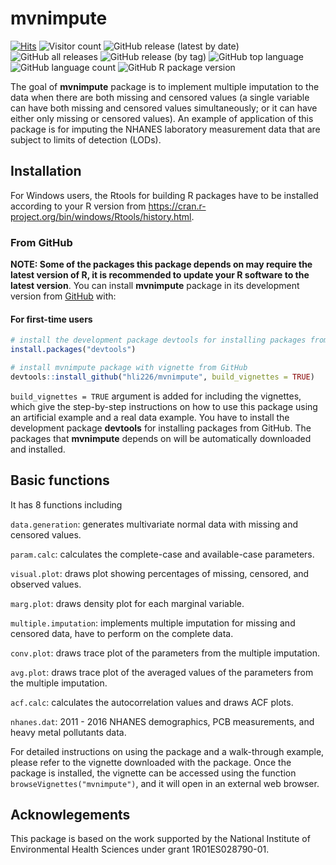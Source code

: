 
<!-- README.md is generated from README.Rmd. Please edit that file -->

# mvnimpute

<!-- badges: start -->

[![Hits](https://hits.seeyoufarm.com/api/count/incr/badge.svg?url=https%3A%2F%2Fgithub.com%2Fhli226%2Fmvnimpute&count_bg=%2379C83D&title_bg=%23555555&icon=&icon_color=%23E7E7E7&title=visits&edge_flat=false)](https://hits.seeyoufarm.com)
![Visitor
count](https://shields-io-visitor-counter.herokuapp.com/badge?page=https://github.com/hli226/mvnimpute&color=pink&label=visits)
![GitHub release (latest by
date)](https://img.shields.io/github/v/release/hli226/mvnimpute)
![GitHub all
releases](https://img.shields.io/github/downloads/hli226/mvnimpute/total?color=green)
![GitHub release (by
tag)](https://img.shields.io/github/downloads/hli226/mvnimpute/latest/total)
![GitHub top
language](https://img.shields.io/github/languages/top/hli226/mvnimpute?color=red)
![GitHub language
count](https://img.shields.io/github/languages/count/hli226/mvnimpute?color=purple)
![GitHub R package
version](https://img.shields.io/github/r-package/v/hli226/mvnimpute)

<!-- badges: end -->

The goal of **mvnimpute** package is to implement multiple imputation to
the data when there are both missing and censored values (a single
variable can have both missing and censored values simultaneously; or it
can have either only missing or censored values). An example of
application of this package is for imputing the NHANES laboratory
measurement data that are subject to limits of detection (LODs).

## Installation

For Windows users, the Rtools for building R packages have to be
installed according to your R version from
<https://cran.r-project.org/bin/windows/Rtools/history.html>.

### From GitHub

**NOTE: Some of the packages this package depends on may require the
latest version of R, it is recommended to update your R software to the
latest version**. You can install **mvnimpute** package in its
development version from [GitHub](https://github.com) with:

#### For first-time users

``` r
# install the development package devtools for installing packages from GitHub
install.packages("devtools")

# install mvnimpute package with vignette from GitHub
devtools::install_github("hli226/mvnimpute", build_vignettes = TRUE)
```

`build_vignettes = TRUE` argument is added for including the vignettes,
which give the step-by-step instructions on how to use this package
using an artificial example and a real data example. You have to install
the development package **devtools** for installing packages from
GitHub. The packages that **mvnimpute** depends on will be automatically
downloaded and installed.

## Basic functions

It has 8 functions including

`data.generation`: generates multivariate normal data with missing and
censored values.

`param.calc`: calculates the complete-case and available-case
parameters.

`visual.plot`: draws plot showing percentages of missing, censored, and
observed values.

`marg.plot`: draws density plot for each marginal variable.

`multiple.imputation`: implements multiple imputation for missing and
censored data, have to perform on the complete data.

`conv.plot`: draws trace plot of the parameters from the multiple
imputation.

`avg.plot`: draws trace plot of the averaged values of the parameters
from the multiple imputation.

`acf.calc`: calculates the autocorrelation values and draws ACF plots.

`nhanes.dat`: 2011 - 2016 NHANES demographics, PCB measurements, and
heavy metal pollutants data.

For detailed instructions on using the package and a walk-through
example, please refer to the vignette downloaded with the package. Once
the package is installed, the vignette can be accessed using the
function `browseVignettes("mvnimpute")`, and it will open in an external
web browser.

## Acknowlegements

This package is based on the work supported by the National Institute of
Environmental Health Sciences under grant 1R01ES028790-01.
